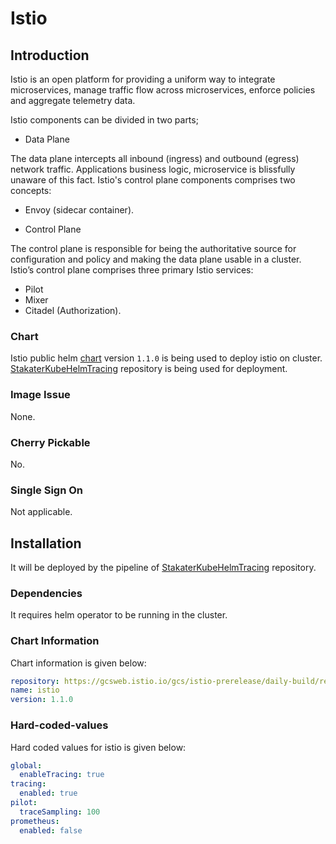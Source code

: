 # Istio

## Introduction
Istio is an open platform for providing a uniform way to integrate microservices, manage traffic flow across microservices, enforce policies and aggregate telemetry data.

Istio components can be divided in two parts;

* Data Plane

The data plane intercepts all inbound (ingress) and outbound (egress) network traffic. Applications business logic, microservice is blissfully unaware of this fact. Istio's control plane components comprises two concepts:

* Envoy (sidecar container).

* Control Plane

The control plane is responsible for being the authoritative source for configuration and policy and making the data plane usable in a cluster. Istio’s control plane comprises three primary Istio services:

* Pilot
* Mixer
* Citadel (Authorization).

### Chart
Istio public helm [chart](https://github.com/istio/istio/tree/master/install/kubernetes/helm/istio) version `1.1.0` is being used to deploy istio on cluster. [StakaterKubeHelmTracing](https://github.com/stakater/StakaterKubeHelmTracing) repository is being used for deployment.

### Image Issue
None.

### Cherry Pickable
No.

### Single Sign On
Not applicable.

## Installation
It will be deployed by the pipeline of [StakaterKubeHelmTracing](https://github.com/stakater/StakaterKubeHelmTracing) repository. 

### Dependencies
It requires helm operator to be running in the cluster.

### Chart Information
Chart information is given below:

```yaml
repository: https://gcsweb.istio.io/gcs/istio-prerelease/daily-build/release-1.1-latest-daily/charts/
name: istio
version: 1.1.0
```

### Hard-coded-values
Hard coded values for istio is given below:

```yaml
global:
  enableTracing: true
tracing:
  enabled: true
pilot:
  traceSampling: 100
prometheus:
  enabled: false
```